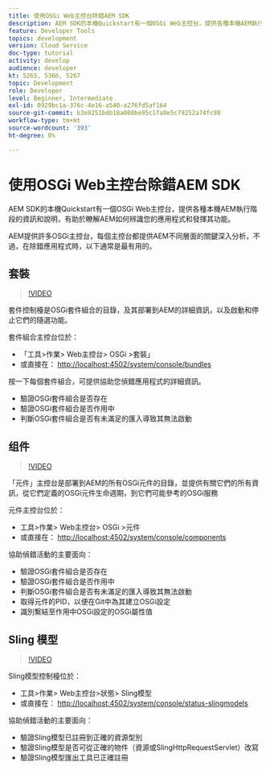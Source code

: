 ```yaml
---
title: 使用OSGi Web主控台除錯AEM SDK
description: AEM SDK的本機Quickstart有一個OSGi Web主控台，提供各種本機AEM執行階段的資訊和說明，有助於瞭解AEM如何辨識您的應用程式和發揮其功能。
feature: Developer Tools
topics: development
version: Cloud Service
doc-type: tutorial
activity: develop
audience: developer
kt: 5265, 5366, 5267
topic: Development
role: Developer
level: Beginner, Intermediate
exl-id: 0929bc1a-376c-4e16-a540-a276fd5af164
source-git-commit: b3e9251bdb18a008be95c1fa9e5c79252a74fc98
workflow-type: tm+mt
source-wordcount: '393'
ht-degree: 0%

---
```


# 使用OSGi Web主控台除錯AEM SDK

AEM SDK的本機Quickstart有一個OSGi Web主控台，提供各種本機AEM執行階段的資訊和說明，有助於瞭解AEM如何辨識您的應用程式和發揮其功能。

AEM提供許多OSGi主控台，每個主控台都提供AEM不同層面的關鍵深入分析，不過，在除錯應用程式時，以下通常是最有用的。

## 套裝

>[!VIDEO](https://video.tv.adobe.com/v/34335?quality=12&learn=on)

套件控制檯是OSGi套件組合的目錄，及其部署到AEM的詳細資訊，以及啟動和停止它們的隨選功能。

套件組合主控台位於：

+ 「工具>作業> Web主控台> OSGi >套裝」
+ 或直接在： [http://localhost:4502/system/console/bundles](http://localhost:4502/system/console/bundles)

按一下每個套件組合，可提供協助您偵錯應用程式的詳細資訊。

+ 驗證OSGi套件組合是否存在
+ 驗證OSGi套件組合是否作用中
+ 判斷OSGi套件組合是否有未滿足的匯入導致其無法啟動

## 组件

>[!VIDEO](https://video.tv.adobe.com/v/34336?quality=12&learn=on)

「元件」主控台是部署到AEM的所有OSGi元件的目錄，並提供有關它們的所有資訊，從它們定義的OSGi元件生命週期，到它們可能參考的OSGi服務

元件主控台位於：

+ 工具>作業> Web主控台> OSGi >元件
+ 或直接在： [http://localhost:4502/system/console/components](http://localhost:4502/system/console/components)

協助偵錯活動的主要面向：

+ 驗證OSGi套件組合是否存在
+ 驗證OSGi套件組合是否作用中
+ 判斷OSGi套件組合是否有未滿足的匯入導致其無法啟動
+ 取得元件的PID，以便在Git中為其建立OSGi設定
+ 識別繫結至作用中OSGi設定的OSGi屬性值

## Sling 模型

>[!VIDEO](https://video.tv.adobe.com/v/34337?quality=12&learn=on)

Sling模型控制檯位於：

+ 工具>作業> Web主控台>狀態> Sling模型
+ 或直接在： [http://localhost:4502/system/console/status-slingmodels](http://localhost:4502/system/console/status-slingmodels)

協助偵錯活動的主要面向：

+ 驗證Sling模型已註冊到正確的資源型別
+ 驗證Sling模型是否可從正確的物件（資源或SlingHttpRequestServlet）改寫
+ 驗證Sling模型匯出工具已正確註冊
